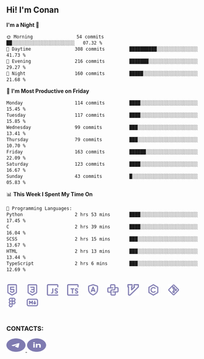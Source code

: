 ## Hi! I'm Conan

<!--START_SECTION:waka-->
**I'm a Night 🦉** 

```text
🌞 Morning                54 commits          ██░░░░░░░░░░░░░░░░░░░░░░░   07.32 % 
🌆 Daytime                308 commits         ██████████░░░░░░░░░░░░░░░   41.73 % 
🌃 Evening                216 commits         ███████░░░░░░░░░░░░░░░░░░   29.27 % 
🌙 Night                  160 commits         █████░░░░░░░░░░░░░░░░░░░░   21.68 % 
```
📅 **I'm Most Productive on Friday** 

```text
Monday                   114 commits         ████░░░░░░░░░░░░░░░░░░░░░   15.45 % 
Tuesday                  117 commits         ████░░░░░░░░░░░░░░░░░░░░░   15.85 % 
Wednesday                99 commits          ███░░░░░░░░░░░░░░░░░░░░░░   13.41 % 
Thursday                 79 commits          ███░░░░░░░░░░░░░░░░░░░░░░   10.70 % 
Friday                   163 commits         ██████░░░░░░░░░░░░░░░░░░░   22.09 % 
Saturday                 123 commits         ████░░░░░░░░░░░░░░░░░░░░░   16.67 % 
Sunday                   43 commits          █░░░░░░░░░░░░░░░░░░░░░░░░   05.83 % 
```


📊 **This Week I Spent My Time On** 

```text
💬 Programming Languages: 
Python                   2 hrs 53 mins       ████░░░░░░░░░░░░░░░░░░░░░   17.45 % 
C                        2 hrs 39 mins       ████░░░░░░░░░░░░░░░░░░░░░   16.04 % 
SCSS                     2 hrs 15 mins       ███░░░░░░░░░░░░░░░░░░░░░░   13.67 % 
HTML                     2 hrs 13 mins       ███░░░░░░░░░░░░░░░░░░░░░░   13.44 % 
TypeScript               2 hrs 6 mins        ███░░░░░░░░░░░░░░░░░░░░░░   12.69 % 
```


<!--END_SECTION:waka-->


<br>

<div align="left">
  <img src="icons/skills/html.svg" height="30" alt="html5"/>
  <img width="15"/>
  <img src="icons/skills/css.svg" height="30" alt="css"/>
    <img width="15"/>
  <img src="icons/skills/javascript.svg" height="30" alt="javascript"/>
  <img width="15"/>
  <img src="icons/skills/typescript.svg" height="30" alt="typescript"/>
  <img width="15"/>
  <img src="icons/skills/angular.svg" height="30" alt="angular"/>
  <img width="15"/>
  <img src="icons/skills/python.svg" height="30" alt="python"/>
  <img width="15"/>
  <img src="icons/skills/vim.svg" height="30" alt="vim"  />
  <img width="15"/>
  <img src="icons/skills/c.svg" height="30" alt="c"/>
  <img width="15"/>
  <img src="icons/skills/git.svg" height="30" alt="git"/>
  <img width="15"/>
  <img src="icons/skills/figma.svg" height="30" alt="figma"/>
  <img width="15"/>
  <img src="icons/skills/markdown.svg" height="30" alt="markdown"/>
</div>

<br>


### CONTACTS:

<div align="left">
  <a href="https://t.me/gkkconan">
    <img src="icons/contacts/telegram.svg" width="50" height="35" alt="telegram"/>
  </a>
  <a href="https://www.linkedin.com/in/gkkconan">
    <img src="icons/contacts/linkedin.svg" width="50" height="35" alt="linkedin"/>
  </a>
</div>
